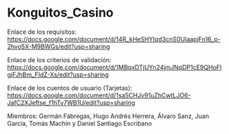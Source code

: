 # Konguitos_Casino

Enlace de los requisitos: https://docs.google.com/document/d/14R_kHeSHYIqd3cnS0UIaapjFn16_p-2hvo5X-M9BWGs/edit?usp=sharing

Enlace de los criterios de validación: https://docs.google.com/document/d/1MBqxDTjUYn24jmJNqDP1cE9QHoFlgiFJhBm_FIdZ-Xs/edit?usp=sharing 

Enlace de los cuentos de usuario (Tarjetas): https://docs.google.com/document/d/1sa5CHJv91uZhCwtLJO6-JafC2XJeftse_f1hTv7WB1U/edit?usp=sharing

Miembros: Germán Fábregas, Hugo Andrés Herrera, Álvaro Sanz, Juan García, Tomás Machín y Daniel Santiago Escribano
